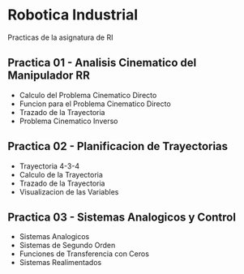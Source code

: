 Robotica Industrial
==========

Practicas de la asignatura de RI

Practica 01 - Analisis Cinematico del Manipulador RR
--------------------
+ Calculo del Problema Cinematico Directo
+ Funcion para el Problema Cinematico Directo
+ Trazado de la Trayectoria
+ Problema Cinematico Inverso

Practica 02 - Planificacion de Trayectorias
--------------------
+ Trayectoria 4-3-4
+ Calculo de la Trayectoria
+ Trazado de la Trayectoria
+ Visualizacion de las Variables

Practica 03 - Sistemas Analogicos y Control
--------------------
+ Sistemas Analogicos
+ Sistemas de Segundo Orden
+ Funciones de Transferencia con Ceros
+ Sistemas Realimentados